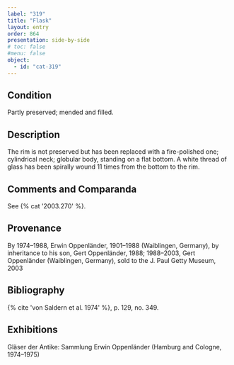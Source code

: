 ```yaml
---
label: "319"
title: "Flask"
layout: entry
order: 864
presentation: side-by-side
# toc: false
#menu: false 
object:
  - id: "cat-319"
---
```


## Condition

Partly preserved; mended and filled.

## Description

The rim is not preserved but has been replaced with a fire-polished one; cylindrical neck; globular body, standing on a flat bottom. A white thread of glass has been spirally wound 11 times from the bottom to the rim.

## Comments and Comparanda

See {% cat '2003.270' %}.

## Provenance

By 1974–1988, Erwin Oppenländer, 1901–1988 (Waiblingen, Germany), by inheritance to his son, Gert Oppenländer, 1988; 1988–2003, Gert Oppenländer (Waiblingen, Germany), sold to the J. Paul Getty Museum, 2003

## Bibliography

{% cite 'von Saldern et al. 1974' %}, p. 129, no. 349.

## Exhibitions

Gläser der Antike: Sammlung Erwin Oppenländer (Hamburg and Cologne, 1974–1975)
